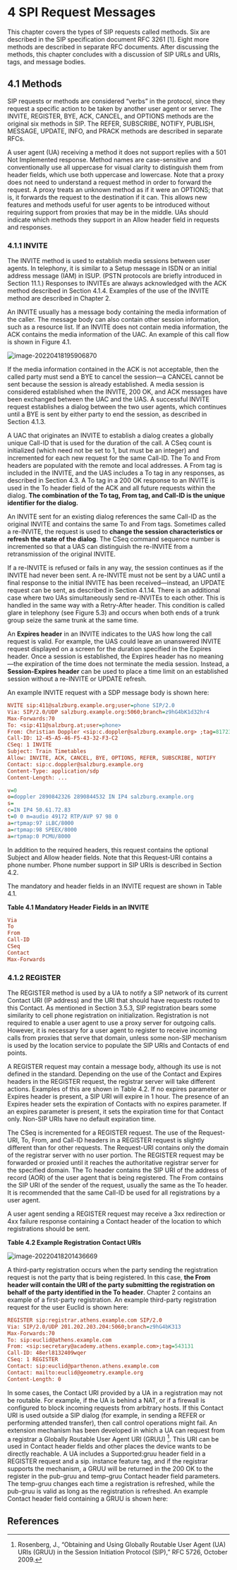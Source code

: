 # 4	SPI Request Messages

This chapter covers the types of SIP requests called methods. Six are described in the SIP specification document RFC 3261 [1]. Eight more methods are described in separate RFC documents. After discussing the methods, this chapter concludes with a discussion of SIP URLs and URIs, tags, and message bodies.

## 4.1 Methods

SIP requests or methods are considered “verbs” in the protocol, since they request a specific action to be taken by another user agent or server. The INVITE, REGISTER, BYE, ACK, CANCEL, and OPTIONS methods are the original six methods in SIP. The REFER, SUBSCRIBE, NOTIFY, PUBLISH, MESSAGE, UPDATE, INFO, and PRACK methods are described in separate RFCs.

A user agent (UA) receiving a method it does not support replies with a 501 Not Implemented response. Method names are case-sensitive and conventionally use all uppercase for visual clarity to distinguish them from header fields, which use both uppercase and lowercase. Note that a proxy does not need to understand a request method in order to forward the request. A proxy treats an unknown method as if it were an OPTIONS; that is, it forwards the request to the destination if it can. This allows new features and methods useful for user agents to be introduced without requiring support from proxies that may be in the middle. UAs should indicate which methods they support in an Allow header field in requests and responses.



### 4.1.1	INVITE

The INVITE method is used to establish media sessions between user agents. In telephony, it is similar to a Setup message in ISDN or an initial address message (IAM) in ISUP. (PSTN protocols are briefly introduced in Section 11.1.) Responses to INVITEs are always acknowledged with the ACK method described in Section 4.1.4. Examples of the use of the INVITE method are described in Chapter 2.

An INVITE usually has a message body containing the media information of the caller. The message body can also contain other session information, such as a resource list. If an INVITE does not contain media information, the ACK contains the media information of the UAC. An example of this call flow is shown in Figure 4.1.

![image-20220418195906870](images/image-20220418195906870.png) 

If the media information contained in the ACK is not acceptable, then the called party must send a BYE to cancel the session—a CANCEL cannot be sent because the session is already established. A media session is considered established when the INVITE, 200 OK, and ACK messages have been exchanged between the UAC and the UAS. A successful INVITE request establishes a dialog between the two user agents, which continues until a BYE is sent by either party to end the session, as described in Section 4.1.3.

A UAC that originates an INVITE to establish a dialog creates a globally unique Call-ID that is used for the duration of the call. A CSeq count is initialized (which need not be set to 1, but must be an integer) and incremented for each new request for the same Call-ID. The To and From headers are populated with the remote and local addresses. A From tag is included in the INVITE, and the UAS includes a To tag in any responses, as described in Section 4.3. A To tag in a 200 OK response to an INVITE is used in the To header field of the ACK and all future requests within the dialog. **The combination of the To tag, From tag, and Call-ID is the unique identifier for the dialog.**

An INVITE sent for an existing dialog references the same Call-ID as the original INVITE and contains the same To and From tags. Sometimes called a re-INVITE, the request is used to **change the session characteristics or refresh the state of the dialog**. The CSeq command sequence number is incremented so that a UAS can distinguish the re-INVITE from a retransmission of the original INVITE.

If a re-INVITE is refused or fails in any way, the session continues as if the INVITE had never been sent. A re-INVITE must not be sent by a UAC until a final response to the initial INVITE has been received—instead, an UPDATE request can be sent, as described in Section 4.1.14. There is an additional case where two UAs simultaneously send re-INVITEs to each other. This is handled in the same way with a Retry-After header. This condition is called glare in telephony (see Figure 5.3) and occurs when both ends of a trunk group seize the same trunk at the same time.

An **Expires header** in an INVITE indicates to the UAS how long the call request is valid. For example, the UAS could leave an unanswered INVITE request displayed on a screen for the duration specified in the Expires header. Once a session is established, the Expires header has no meaning—the expiration of the time does not terminate the media session. Instead, a **Session-Expires header** can be used to place a time limit on an established session without a re-INVITE or UPDATE refresh.

An example INVITE request with a SDP message body is shown here:

```ini
NVITE sip:411@salzburg.example.org;user=phone SIP/2.0
Via: SIP/2.0/UDP salzburg.example.org:5060;branch=z9hG4bK1d32hr4
Max-Forwards:70
To: <sip:411@salzburg.at;user=phone>
From: Christian Doppler <sip:c.doppler@salzburg.example.org> ;tag=817234
Call-ID: 12-45-A5-46-F5-43-32-F3-C2
CSeq: 1 INVITE
Subject: Train Timetables
Allow: INVITE, ACK, CANCEL, BYE, OPTIONS, REFER, SUBSCRIBE, NOTIFY
Contact: sip:c.doppler@salzburg.example.org
Content-Type: application/sdp
Content-Length: ...

v=0
o=doppler 2890842326 2890844532 IN IP4 salzburg.example.org
s=
c=IN IP4 50.61.72.83
t=0 0 m=audio 49172 RTP/AVP 97 98 0
a=rtpmap:97 iLBC/8000
a=rtpmap:98 SPEEX/8000
a=rtpmap:0 PCMU/8000
```

In addition to the required headers, this request contains the optional Subject and Allow header fields. Note that this Request-URI contains a phone number. Phone number support in SIP URIs is described in Section 4.2.

The mandatory and header fields in an INVITE request are shown in Table 4.1.

**Table 4.1	Mandatory Header Fields in an INVITE**

```ini
Via
To
From
Call-ID
CSeq
Contact
Max-Forwards
```



### 4.1.2 REGISTER

The REGISTER method is used by a UA to notify a SIP network of its current Contact URI (IP address) and the URI that should have requests routed to this Contact. As mentioned in Section 3.5.3, SIP registration bears some similarity to cell phone registration on initialization. Registration is not required to enable a user agent to use a proxy server for outgoing calls. However, it is necessary for a user agent to register to receive incoming calls from proxies that serve that domain, unless some non-SIP mechanism is used by the location service to populate the SIP URIs and Contacts of end points. 

A REGISTER request may contain a message body, although its use is not defined in the standard. Depending on the use of the Contact and Expires headers in the REGISTER request, the registrar server will take different actions. Examples of this are shown in Table 4.2. If no expires parameter or Expires header is present, a SIP URI will expire in 1 hour. The presence of an Expires header sets the expiration of Contacts with no expires parameter. If an expires parameter is present, it sets the expiration time for that Contact only. Non-SIP URIs have no default expiration time.

The CSeq is incremented for a REGISTER request. The use of the Request-URI, To, From, and Call-ID headers in a REGISTER request is slightly different than for other requests. The Request-URI contains only the domain of the registrar server with no user portion. The REGISTER request may be forwarded or proxied until it reaches the authoritative registrar server for the specified domain. The To header contains the SIP URI of the address of record (AOR) of the user agent that is being registered. The From contains the SIP URI of the sender of the request, usually the same as the To header. It is recommended that the same Call-ID be used for all registrations by a user agent.

A user agent sending a REGISTER request may receive a 3xx redirection or 4xx failure response containing a Contact header of the location to which registrations should be sent.

**Table 4.2	Example Registration Contact URIs**

![image-20220418201436669](images/image-20220418201436669.png)

A third-party registration occurs when the party sending the registration request is not the party that is being registered. In this case, **the From header will contain the URI of the party submitting the registration on behalf of the party identified in the To header**. Chapter 2 contains an example of a first-party registration. An example third-party registration request for the user Euclid is shown here:

```ini
REGISTER sip:registrar.athens.example.com SIP/2.0
Via: SIP/2.0/UDP 201.202.203.204:5060;branch=z9hG4bK313
Max-Forwards:70
To: sip:euclid@athens.example.com
From: <sip:secretary@academy.athens.example.com>;tag=543131
Call-ID: 48erl8132409wqer
CSeq: 1 REGISTER
Contact: sip:euclid@parthenon.athens.example.com
Contact: mailto:euclid@geometry.example.org
Content-Length: 0
```

In some cases, the Contact URI provided by a UA in a registration may not be routable. For example, if the UA is behind a NAT, or if a firewall is configured to block incoming requests from arbitrary hosts. If this Contact URI is used outside a SIP dialog (for example, in sending a REFER or performing attended transfer), then call control operations might fail. An extension mechanism has been developed in which a UA can request from a registrar a Globally Routable User Agent URI (GRUU) [^2]. This URI can be used in Contact header fields and other places the device wants to be directly reachable. A UA includes a Supported:gruu header field in a REGISTER request and a sip. instance feature tag, and if the registrar supports the mechanism, a GRUU will be returned in the 200 OK to the register in the pub-gruu and temp-gruu Contact header field parameters. The temp-gruu changes each time a registration is refreshed, while the pub-gruu is valid as long as the registration is refreshed. An example Contact header field containing a GRUU is shown here:



## References

[^1]: Rosenberg, J., et al., “SIP: Session Initiation Protocol,” RFC 3261, June 2002.
[^2]: Rosenberg, J., “Obtaining and Using Globally Routable User Agent (UA) URIs (GRUU) in the Session Initiation Protocol (SIP),” RFC 5726, October 2009.
[^3]: Rosenberg, J., H. Schulzrinne, and P. Kyzivat, “Indicating User Agent Capabilities in the-Session Initiation Protocol (SIP),” RFC 3840, August 2004.
[^4]: Johnston, A., and O. Levin, “Session Initiation Protocol (SIP) Call Control—Conferencing for User Agents,” BCP 119, RFC 4579, August 2006.
[^5]: Roach, A., “SIP-Specific Event Notification,” RFC 6665, July 2012.
[^6]: Petrack, S., and L. Conroy, “The PINT Service Protocol: Extensions to SIP and SDP for IP Access to Telephone Call Services,” RFC 2848, June 2000.
[^7]: Rosenberg, J., “A Watcher Information Event Template-Package for the Session Initiation Protocol (SIP),” RFC 3857, August 2004.
[^8]: Worley, D., et al., “Completion of Calls for the Session Initiation Protocol (SIP),” RFC 6910, April 2013.
[^9]: Jennings, C., and J. Fischl, “Certificate Management Service for the Session Initiation Protocol (SIP),” RFC 6072, February 2011.
[^10]: Rosenberg, J., H. Schulzrinne, and O. Levin, “A Session Initiation Protocol (SIP) Event Package for Conference State,” RFC 4575, August 2006.
[^11]: Camarillo, G., “The Session Initiation Protocol (SIP) Pending Additions Event Package,” RFC 5362, October 2008.
[^12]: Rosenberg, J., H. Schulzrinne, and R. Mahy, “An INVITE-Initiated Dialog Event Package-for the Session Initiation Protocol (SIP),” RFC 4235, November 2005.
[^13]: Roach, A., “A SIP Event Package for Subscribing to Changes to an HTTP Resource,” RFC 5989, October 2010.
[^14]: Burger, E., and M. Dolly, “A Session Initiation Protocol (SIP) Event Package for Key Press Stimulus (KPML),” RFC 4730, November 2006.
[^15]: Shen, C., H. Schulzrinne, and A. Koike, “A Session Initiation Protocol (SIP) Load-Control Event Package,” RFC 7200, April 2014.
[^16]: Mahy, R., “A Message Summary and Message Waiting Indication Event Package for the Session Initiation Protocol (SIP),” RFC 3842, August 2004.
[^17]: Garcia-Martin, M., “A Session Initiation Protocol (SIP) Event Package and Data Format for Various Settings in Support for the Push-to-Talk over Cellular (PoC) Service,” RFC 4354, January 2006.
[^18]: Rosenberg, J., “A Presence Event Package for the Session Initiation Protocol (SIP),” RFC 3856, August 2004.
[^19]: Rosenberg, J., “A Session Initiation Protocol (SIP) Event Package for Registrations,” RFC 3680, March 2004.
[^20]: Sparks, R., “The Session Initiation Protocol (SIP) Refer Method,” RFC 3515, April 2003.
[^21]: Hilt, V., and G. Camarillo, “A Session Initiation Protocol (SIP) Event Package for Session-Specific Policies,” RFC 6795, December 2012.
[^22]: Ciavattone, L., et al., “Test Plan and Results Supporting Advancement of RFC 2679 on the Standards Track,” RFC 6808, December 2012.
[^23]: Pendleton A., et al., “Session Initiation Protocol Event Package for Voice Quality Reporting,” RFC 6035, November 2010.
[^24]: Urpalainen, J., and D. Willis, “An Extensible Markup Language (XML) Configuration Access Protocol (XCAP) Diff Event Package,” RFC 5875, May 2010.
[^25]: Niemi, A., “Session Initiation Protocol (SIP) Extension for Event State Publication,” RFC 3903, October 2004.
[^26]: Fielding, R., et al., “Hypertext Transfer Protocol—HTTP/1.1,” RFC 2616, June 1999.
[^27]: Sparks, R., “Internet Media Type message/sipfrag,” RFC 3420, November 2002.
[^28]: Levin, O., “Suppression of Session Initiation Protocol (SIP) REFER Method Implicit Subscription,” RFC 4488, May 2006.
[^29]: Sparks, R., “Explicit Subscriptions for the REFER Method,” draft-ietf-sipcore-refer-explicit-subscription-00 (work in progress) November 2014.
[^30]: Sparks, R., and A. Johnston, “Session Initiation Protocol Call Control—Transfer,” RFC 5589, June 2009.
[^31]: Levin, O., and A. Johnston, “Conveying Feature Tags with the Session Initiation Protocol (SIP) REFER Method,” RFC 4508, May 2006.
[^32]: Campbell, B., et al., “Session Initiation Protocol (SIP) Extension for Instant Messaging,” RFC 3428, December 2002.
[^33]: Klyne, G., and D. Atkins, “Common Presence and Instant Messaging (CPIM): Message Format,” RFC 3862, August 2004.
[^34]: Peterson, J., “Address Resolution for Instant Messaging and Presence,” RFC 3861, August 2004.
[^35]: Holmberg, C. et al., “The SIP INFO Method,” RFC 6086, January 2011.
[^36]: Rosenberg, J., and H. Schulzrinne, “Reliability of Provisional Responses in Session Initiation Protocol (SIP),” RFC 3262, June 2002.
[^37]: Rosenberg, J., “The Session Initiation Protocol (SIP) UPDATE Method,” RFC 3311, September 2002.
[^38]: Hoffman, P., L. Masinter, and J. Zawinski, “The mailto URL Scheme,” RFC 2368, July 1998.
[^39]: Rosen, B., “Dial String Parameter for the Session Initiation Protocol Uniform Resource Identifier,” RFC 4967, July 2007.
[^40]: Schulzrinne, H., “The tel URI for Telephone Numbers,” RFC 3966, December 2004.
[^41]: Camarillo, G., “Message Body Handling in the Session Initiation Protocol (SIP),” RFC 5621, September 2009.

